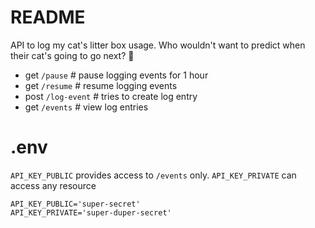 # README

API to log my cat's litter box usage. Who wouldn't want to predict when their
cat's going to go next? 💩

- get `/pause` # pause logging events for 1 hour
- get `/resume` # resume logging events
- post `/log-event` # tries to create log entry
- get `/events` # view log entries

# .env

`API_KEY_PUBLIC` provides access to `/events` only. `API_KEY_PRIVATE` can access
any resource

```
API_KEY_PUBLIC='super-secret'
API_KEY_PRIVATE='super-duper-secret'
```
